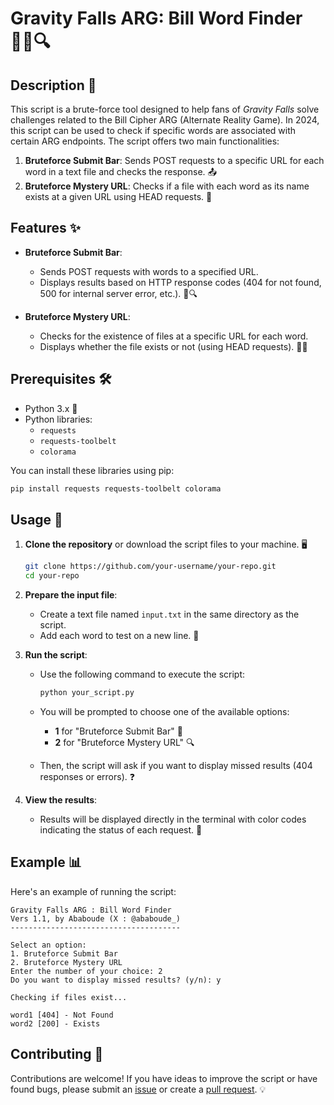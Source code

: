 # Gravity Falls ARG: Bill Word Finder 🕵️‍♂️🔍

## Description 📜

This script is a brute-force tool designed to help fans of *Gravity Falls* solve challenges related to the Bill Cipher ARG (Alternate Reality Game). In 2024, this script can be used to check if specific words are associated with certain ARG endpoints. The script offers two main functionalities:

1. **Bruteforce Submit Bar**: Sends POST requests to a specific URL for each word in a text file and checks the response. 📤
2. **Bruteforce Mystery URL**: Checks if a file with each word as its name exists at a given URL using HEAD requests. 🔗

## Features ✨

- **Bruteforce Submit Bar**:
  - Sends POST requests with words to a specified URL.
  - Displays results based on HTTP response codes (404 for not found, 500 for internal server error, etc.). 🚫🔍

- **Bruteforce Mystery URL**:
  - Checks for the existence of files at a specific URL for each word.
  - Displays whether the file exists or not (using HEAD requests). 📁✅

## Prerequisites 🛠️

- Python 3.x 🐍
- Python libraries:
  - `requests`
  - `requests-toolbelt`
  - `colorama`

You can install these libraries using pip:

```bash
pip install requests requests-toolbelt colorama
```

## Usage 🚀

1. **Clone the repository** or download the script files to your machine. 🖥️

   ```bash
   git clone https://github.com/your-username/your-repo.git
   cd your-repo
   ```

2. **Prepare the input file**:
   - Create a text file named `input.txt` in the same directory as the script.
   - Add each word to test on a new line. 📝

3. **Run the script**:
   - Use the following command to execute the script:

     ```bash
     python your_script.py
     ```

   - You will be prompted to choose one of the available options:
     - **1** for "Bruteforce Submit Bar" 📨
     - **2** for "Bruteforce Mystery URL" 🔍

   - Then, the script will ask if you want to display missed results (404 responses or errors). ❓

4. **View the results**:
   - Results will be displayed directly in the terminal with color codes indicating the status of each request. 🌈

## Example 📊

Here's an example of running the script:

```
Gravity Falls ARG : Bill Word Finder
Vers 1.1, by Ababoude (X : @ababoude_)
--------------------------------------

Select an option:
1. Bruteforce Submit Bar
2. Bruteforce Mystery URL
Enter the number of your choice: 2
Do you want to display missed results? (y/n): y

Checking if files exist...

word1 [404] - Not Found
word2 [200] - Exists
```

## Contributing 🤝

Contributions are welcome! If you have ideas to improve the script or have found bugs, please submit an [issue](https://github.com/your-username/your-repo/issues) or create a [pull request](https://github.com/your-username/your-repo/pulls). 💡
